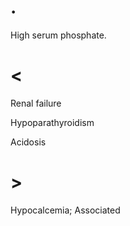 # .

High serum phosphate.

# <

Renal failure

Hypoparathyroidism

Acidosis

# >

Hypocalcemia; Associated
